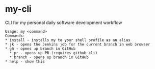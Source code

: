 # my-cli

CLI for my personal daily software development workflow

```
Usage: my <command>
Commands:
* install - installs my to your shell profile as an alias
* jk - opens the Jenkins job for the current branch in web browser
* gh - opens up branch in GitHub
  * pr - opens up PR (requires github cli)
  * branch - opens up branch in GitHub
* help - show this
```

